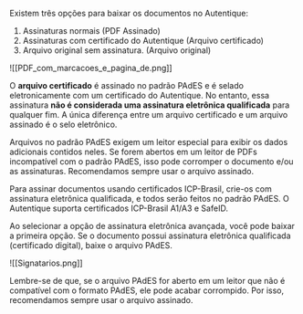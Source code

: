   

Existem três opções para baixar os documentos no Autentique:

1. Assinaturas normais (PDF Assinado)
2. Assinaturas com certificado do Autentique (Arquivo certificado)
3. Arquivo original sem assinatura. (Arquivo original)

  

![[PDF_com_marcacoes_e_pagina_de.png]]

  

O **arquivo certificado** é assinado no padrão PAdES e é selado eletronicamente com um certificado do Autentique. No entanto, essa assinatura **não é considerada uma assinatura eletrônica qualificada** para qualquer fim. A única diferença entre um arquivo certificado e um arquivo assinado é o selo eletrônico.

Arquivos no padrão PAdES exigem um leitor especial para exibir os dados adicionais contidos neles. Se forem abertos em um leitor de PDFs incompatível com o padrão PAdES, isso pode corromper o documento e/ou as assinaturas. Recomendamos sempre usar o arquivo assinado.

Para assinar documentos usando certificados ICP-Brasil, crie-os com assinatura eletrônica qualificada, e todos serão feitos no padrão PAdES. O Autentique suporta certificados ICP-Brasil A1/A3 e SafeID.

Ao selecionar a opção de assinatura eletrônica avançada, você pode baixar a primeira opção. Se o documento possui assinatura eletrônica qualificada (certificado digital), baixe o arquivo PAdES.

![[Signatarios.png]]

Lembre-se de que, se o arquivo PAdES for aberto em um leitor que não é compatível com o formato PAdES, ele pode acabar corrompido. Por isso, recomendamos sempre usar o arquivo assinado.